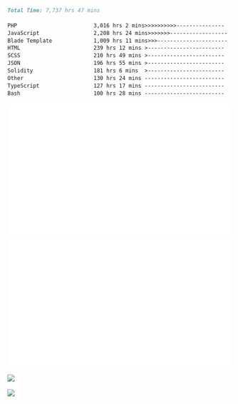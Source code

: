 <!--START_SECTION:waka-->

```markdown
Total Time: 7,737 hrs 47 mins

PHP                        3,016 hrs 2 mins>>>>>>>>>>---------------   38.33 %
JavaScript                 2,208 hrs 24 mins>>>>>>>------------------   28.07 %
Blade Template             1,009 hrs 11 mins>>>----------------------   12.83 %
HTML                       239 hrs 12 mins >------------------------   03.04 %
SCSS                       210 hrs 49 mins >------------------------   02.68 %
JSON                       196 hrs 55 mins >------------------------   02.50 %
Solidity                   181 hrs 6 mins  >------------------------   02.30 %
Other                      130 hrs 24 mins -------------------------   01.66 %
TypeScript                 127 hrs 17 mins -------------------------   01.62 %
Bash                       100 hrs 28 mins -------------------------   01.28 %
```

<!--END_SECTION:waka-->

![](https://raw.githubusercontent.com/DrMaxis/github-stats-transparent/output/generated/overview.svg)
![](https://raw.githubusercontent.com/DrMaxis/github-stats-transparent/output/generated/languages.svg)

![](https://git-readme-stats-drmaxis-projects.vercel.app/api?username=drmaxis&show_icons=true&theme=outrun&count_private=true&show=reviews,discussions_started,discussions_answered,prs_merged,prs_merged_percentage&custom_title=2024%20Github%20Rank)
 
<a href="https://count.getloli.com/"><img src="https://count.getloli.com/get/@:maxis-the-alchemist?theme=rule34"></a>
<!-- https://count.getloli.com/get/@alchemist?theme=rule34 -->
<br>
